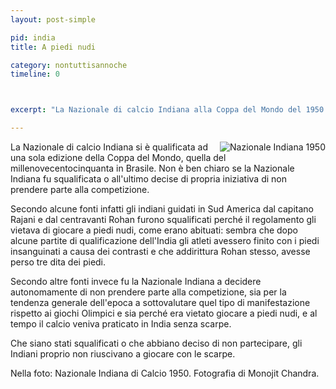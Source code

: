 ```yaml
---
layout: post-simple

pid: india
title: A piedi nudi

category: nontuttisannoche
timeline: 0



excerpt: "La Nazionale di calcio Indiana alla Coppa del Mondo del 1950 in Brasile."

---
```

<img class="responsive-img border margin-1em w50" src="{{site.baseurl}}/assets/pics/{{page.pid}}/india_1950.jpg" alt="Nazionale Indiana 1950" align="right">
La Nazionale di calcio Indiana si è qualificata ad una sola edizione della Coppa del Mondo, quella del millenovecentocinquanta in Brasile. Non è ben chiaro se la Nazionale Indiana fu squalificata o all'ultimo decise di propria iniziativa di non prendere parte alla competizione.

Secondo alcune fonti infatti gli indiani guidati in Sud America dal capitano Rajani e dal centravanti Rohan furono squalificati perché il regolamento gli vietava di giocare a piedi nudi, come erano abituati: sembra che dopo alcune partite di qualificazione dell'India gli atleti avessero finito con i piedi insanguinati a causa dei contrasti e che addirittura Rohan stesso, avesse perso tre dita dei piedi.

Secondo altre fonti invece fu la Nazionale Indiana a decidere autonomamente di non prendere parte alla competizione, sia per la tendenza generale dell'epoca a sottovalutare quel tipo di manifestazione rispetto ai giochi Olimpici e sia perché era vietato giocare a piedi nudi, e al tempo il calcio veniva praticato in India senza scarpe.

Che siano stati squalificati o che abbiano deciso di non partecipare, gli Indiani proprio non riuscivano a giocare con le scarpe.

<div class="post-disclaimer">
Nella foto: Nazionale Indiana di Calcio 1950. Fotografia di Monojit Chandra.
</div>